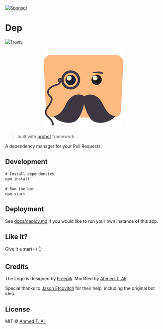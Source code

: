 <a target='_blank' rel='nofollow' href='https://app.codesponsor.io/link/yF8xMRYKxBs3t9VeMWabeRrx/ahmed-taj/dep'>
  <img alt='Sponsor' width='888' height='68' src='https://app.codesponsor.io/embed/yF8xMRYKxBs3t9VeMWabeRrx/ahmed-taj/dep.svg' />
</a>

# Dep

[![Travis](https://img.shields.io/travis/ahmed-taj/dep.svg)](https://travis-ci.org/ahmed-taj/dep)

<p align="center">
  <img src="./docs/logo.png" width="256" height="256" alt="bot logo">
</p>

> built with [probot](https://github.com/probot/probot) framework

A dependency manager for your Pull Requests.

## Development

```
# Install dependencies
npm install

# Run the bot
npm start
```

## Deployment

See [docs/deploy.md](./docs/deploy.md) if you would like to run your own instance of this app.

## Like it?

Give it a star(:star:) :point_up_2:

## Credits

The Logo is designed by [Freepik](https://www.freepik.com/free-vector/green-and-blue-retro-robots-collection_721192.htm). Modified by [Ahmed T. Ali](https://github.com/ahmed-taj).

Special thanks to [Jason Etcovitch](https://github.com/JasonEtco) for their help, including the original bot idea.

## License

MIT © [Ahmed T. Ali](https://github.com/ahmed-taj)
